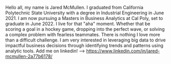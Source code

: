 Hello all, my name is Jared McMullen. I graduated from California Polytechnic State University with a degree in Industrial Engineering in June 2021. I am now pursuing a Masters in Business Analytics at Cal Poly, set to graduate in June 2022. I live for that "aha" moment. Whether that be scoring a goal in a hockey game, dropping into the perfect wave, or solving a complex problem with fearless teammates. There is nothing I love more than a difficult challenge. I am very interested in leveraging big data to drive impactful business decisions through identifying trends and patterns using analytic tools. 
Add me on linkedin! --> https://www.linkedin.com/in/jared-mcmullen-2a77b6178/
<!---
jaredmcmullen/jaredmcmullen is a ✨ special ✨ repository because its `README.md` (this file) appears on your GitHub profile.
You can click the Preview link to take a look at your changes.
--->

